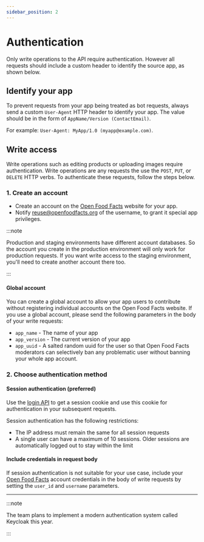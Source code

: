 ```yaml
---
sidebar_position: 2
---
```


# Authentication

Only write operations to the API require authentication. However all requests should include a custom header to identify the source app, as shown below.

## Identify your app

<!-- vale Google.Passive = NO -->

To prevent requests from your app being treated as bot requests, always send a custom `User-Agent` HTTP header to identify your app. The value should be in the form of `AppName/Version (ContactEmail)`.

<!-- vale Google.Passive = YES -->

For example: `User-Agent: MyApp/1.0 (myapp@example.com)`.

## Write access

Write operations such as editing products or uploading images require authentication. Write operations are any requests the use the `POST`, `PUT`, or `DELETE` HTTP verbs. To authenticate these requests, follow the steps below.

### 1. Create an account

- Create an account on the [Open Food Facts](https://world.openfoodfacts.org/) website for your app.
- Notify reuse@openfoodfacts.org of the username, to grant it special app privileges.

:::note

Production and staging environments have different account databases. So the account you create in the production environment will only work for production requests. If you want write access to the staging environment, you'll need to create another account there too.

:::

#### Global account

You can create a global account to allow your app users to contribute without registering individual accounts on the Open Food Facts website. If you use a global account, please send the following parameters in the body of your write requests:

- `app_name` - The name of your app
- `app_version` - The current version of your app
- `app_uuid` - A salted random uuid for the user so that Open Food Facts moderators can selectively ban any problematic user without banning your whole app account.

### 2. Choose authentication method

<!-- vale Google.Parens = NO -->

#### Session authentication (preferred)

<!-- vale Google.Parens = YES -->

Use the [login API](/docs/api-v2/get-cgi-session-pl) to get a session cookie and use this cookie for authentication in your subsequent requests.

Session authentication has the following restrictions:

- The IP address must remain the same for all session requests
- A single user can have a maximum of 10 sessions. Older sessions are automatically logged out to stay within the limit

#### Include credentials in request body

If session authentication is not suitable for your use case, include your [Open Food Facts](https://world.openfoodfacts.org/) account credentials in the body of write requests by setting the `user_id` and `username` parameters.

---

:::note

The team plans to implement a modern authentication system called Keycloak this year.

:::
